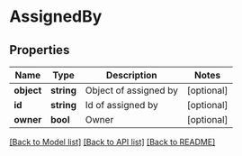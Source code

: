 # AssignedBy

## Properties
Name | Type | Description | Notes
------------ | ------------- | ------------- | -------------
**object** | **string** | Object of assigned by | [optional] 
**id** | **string** | Id of assigned by | [optional] 
**owner** | **bool** | Owner | [optional] 

[[Back to Model list]](../README.md#documentation-for-models) [[Back to API list]](../README.md#documentation-for-api-endpoints) [[Back to README]](../README.md)


